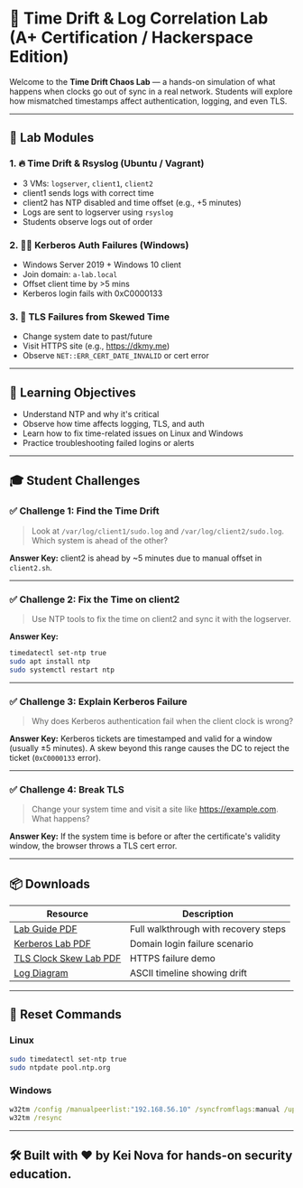 
# 🧠 Time Drift & Log Correlation Lab (A+ Certification / Hackerspace Edition)

Welcome to the **Time Drift Chaos Lab** — a hands-on simulation of what happens when clocks go out of sync in a real network. Students will explore how mismatched timestamps affect authentication, logging, and even TLS.

---

## 🧪 Lab Modules

### 1. 🔥 Time Drift & Rsyslog (Ubuntu / Vagrant)
- 3 VMs: `logserver`, `client1`, `client2`
- client1 sends logs with correct time
- client2 has NTP disabled and time offset (e.g., +5 minutes)
- Logs are sent to logserver using `rsyslog`
- Students observe logs out of order

### 2. 🧑‍💻 Kerberos Auth Failures (Windows)
- Windows Server 2019 + Windows 10 client
- Join domain: `a-lab.local`
- Offset client time by >5 mins
- Kerberos login fails with 0xC0000133

### 3. 🔐 TLS Failures from Skewed Time
- Change system date to past/future
- Visit HTTPS site (e.g., https://dkmy.me)
- Observe `NET::ERR_CERT_DATE_INVALID` or cert error

---

## 🎯 Learning Objectives

- Understand NTP and why it's critical
- Observe how time affects logging, TLS, and auth
- Learn how to fix time-related issues on Linux and Windows
- Practice troubleshooting failed logins or alerts

---

## 🎓 Student Challenges

### ✅ Challenge 1: Find the Time Drift
> Look at `/var/log/client1/sudo.log` and `/var/log/client2/sudo.log`. Which system is ahead of the other?

**Answer Key:** client2 is ahead by ~5 minutes due to manual offset in `client2.sh`.

---

### ✅ Challenge 2: Fix the Time on client2
> Use NTP tools to fix the time on client2 and sync it with the logserver.

**Answer Key:**
```bash
timedatectl set-ntp true
sudo apt install ntp
sudo systemctl restart ntp
```

---

### ✅ Challenge 3: Explain Kerberos Failure
> Why does Kerberos authentication fail when the client clock is wrong?

**Answer Key:**
Kerberos tickets are timestamped and valid for a window (usually ±5 minutes). A skew beyond this range causes the DC to reject the ticket (`0xC0000133` error).

---

### ✅ Challenge 4: Break TLS
> Change your system time and visit a site like https://example.com. What happens?

**Answer Key:**
If the system time is before or after the certificate's validity window, the browser throws a TLS cert error.

---

## 📦 Downloads

| Resource                                              | Description |
|-------------------------------------------------------|-------------|
| [Lab Guide PDF](docs/time_drift_lab_guide.pdf)        | Full walkthrough with recovery steps |
| [Kerberos Lab PDF](docs/kerberos_time_drift_lab.pdf)  | Domain login failure scenario |
| [TLS Clock Skew Lab PDF](docs/tls_clock_skew_lab.pdf) | HTTPS failure demo |
| [Log Diagram](docs/log_correlation_diagram.pdf)       | ASCII timeline showing drift |

---

## 🔁 Reset Commands

### Linux
```bash
sudo timedatectl set-ntp true
sudo ntpdate pool.ntp.org
```

### Windows
```cmd
w32tm /config /manualpeerlist:"192.168.56.10" /syncfromflags:manual /update
w32tm /resync
```

---

## 🛠️ Built with ❤️ by Kei Nova for hands-on security education.
